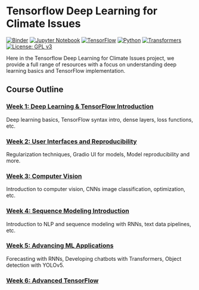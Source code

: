 # Tensorflow Deep Learning for Climate Issues

[![Binder](https://mybinder.org/badge_logo.svg)](https://mybinder.org/v2/gh/Fantayo/Tensorflow-DeepLearning-ClimateChange/HEAD)
[![Jupyter Notebook](https://img.shields.io/badge/Launch-Jupyter%20Notebook-blue.svg)](https://nbviewer.org/github/Fantayo/Tensorflow-DeepLearning-ClimateChange/tree/main/)
[![TensorFlow](https://img.shields.io/badge/TensorFlow-2.x-green.svg)](https://www.tensorflow.org/)
[![Python](https://img.shields.io/badge/Python-3.x-blue.svg)](https://www.python.org/)
[![Transformers](https://img.shields.io/badge/Transformers-2.8.0-orange)](https://huggingface.co/transformers/)
[![License: GPL v3](https://img.shields.io/badge/License-GPLv3-blue.svg)](https://www.gnu.org/licenses/gpl-3.0)


Here in the Tensorflow Deep Learning for Climate Issues project, we provide a full range of resources with a focus on understanding deep learning basics and TensorFlow implementation.

## Course Outline

### [Week 1: Deep Learning & TensorFlow Introduction](./Week%2001%20-%20Review%20and%20Intro%20to%20Deep%20Learning/)
Deep learning basics, TensorFlow syntax intro, dense layers, loss functions, etc.

### [Week 2: User Interfaces and Reproducibility](./Week%2002%20-%20Optimization%20and%20Regularization/)
Regularization techniques, Gradio UI for models, Model reproducibility and more.

### [Week 3: Computer Vision](./Week%2003%20-%20Introduction%20to%20Computer%20Vision/)
Introduction to computer vision, CNNs image classification, optimization, etc.

### [Week 4: Sequence Modeling Introduction](./Week%2004%20-%20Introduction%20to%20Sequence%20Modelling/)
Introduction to NLP and sequence modeling with RNNs, text data pipelines, etc.

### [Week 5: Advancing ML Applications](./Week%2005%20-%20Advanced%20ML%20Applications/)
Forecasting with RNNs, Developing chatbots with Transformers, Object detection with YOLOv5.

### [Week 6: Advanced TensorFlow](./Week%2006%20-%20Advanced%20TensorFlow/)